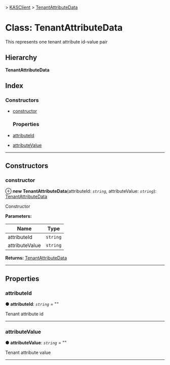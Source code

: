 [](../README.md) > [KASClient](../modules/kasclient.md) > [TenantAttributeData](../classes/kasclient.tenantattributedata.md)

# Class: TenantAttributeData

This represents one tenant attribute id-value pair
## Hierarchy

**TenantAttributeData**

## Index

### Constructors

* [constructor](kasclient.tenantattributedata.md#constructor)
  ### Properties

* [attributeId](kasclient.tenantattributedata.md#attributeid)
* [attributeValue](kasclient.tenantattributedata.md#attributevalue)

---

## Constructors

<a id="constructor"></a>

###  constructor

⊕ **new TenantAttributeData**(attributeId: *`string`*, attributeValue: *`string`*): [TenantAttributeData](kasclient.tenantattributedata.md)

Constructor

**Parameters:**

| Name | Type |
| ------ | ------ |
| attributeId | `string` |
| attributeValue | `string` |

**Returns:** [TenantAttributeData](kasclient.tenantattributedata.md)

___

## Properties

<a id="attributeid"></a>

###  attributeId

**● attributeId**: *`string`* = ""

Tenant attribute id

___
<a id="attributevalue"></a>

###  attributeValue

**● attributeValue**: *`string`* = ""

Tenant attribute value

___


